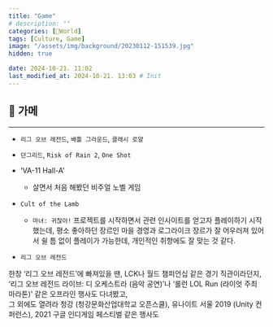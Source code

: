 ```yaml
---
title: "Game"
# description: ""
categories: [📀World]
tags: [Culture, Game]
image: "/assets/img/background/20230112-151539.jpg"
hidden: true

date: 2024-10-21. 11:02
last_modified_at: 2024-10-21. 13:03 # Init
---
```


## 📀 가메

---

- `리그 오브 레전드`, `배틀 그라운드`, `클래시 로얄`
- `던그리드`, `Risk of Rain 2`, `One Shot`
- ‘VA-11 Hall-A’
  - 살면서 처음 해봤던 비주얼 노벨 게임

- `Cult of the Lamb`
  - `마녀: 귀찮아!` 프로젝트를 시작하면서 관련 인사이트를 얻고자 플레이하기 시작했는데, 평소 좋아하던 장르인 마을 경영과 로그라이크 장르가 잘 어우러져 있어서 쉴 틈 없이 플레이가 가능한데, 개인적인 취향에도 잘 맞는 것 같다.
- `리그 오브 레전드`

한창 ‘리그 오브 레전드’에 빠져있을 땐, LCK나 월드 챔피언십 같은 경기 직관이라던지, ‘리그 오브 레전드 라이브: 디 오케스트라 (음악 공연)’나 ‘롤런 LOL Run (라이엇 주최 마라톤)’ 같은 오프라인 행사도 다녀봤고,  
그 외에도 열려라 청강 (청강문화산업대학교 오픈스쿨), 유나이트 서울 2019 (Unity 컨퍼런스), 2021 구글 인디게임 페스티벌 같은 행사도  

